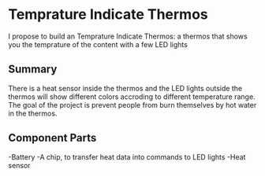 # Temprature Indicate Thermos
I propose to build an Temprature Indicate Thermos: a thermos that shows you the temprature of the content with a few LED lights
## Summary
There is a heat sensor inside the thermos and the LED lights outside the thermos will show different colors accroding to different temperature range.
The goal of the project is prevent people from burn themselves by hot water in the thermos.
## Component Parts
-Battery
-A chip, to transfer heat data into commands to LED lights
-Heat sensor
